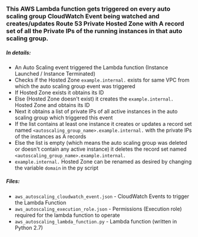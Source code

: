 ### This AWS Lambda function gets triggered on every auto scaling group CloudWatch Event being watched and creates/updates Route 53 Private Hosted Zone with A record set of all the Private IPs of the running instances in that auto scaling group.

##### In details:
- An Auto Scaling event triggered the Lambda function (Instance Launched / Instance Terminated)
- Checks if the Hosted Zone `example.internal.` exists for same VPC from which the auto scaling group event was triggered
- If Hosted Zone exists it obtains its ID
- Else (Hosted Zone doesn't exist) it creates the `example.internal.` Hosted Zone and obtains its ID
- Next it obtains a list of private IPs of all active instances in the auto scaling group which triggered this event
- If the list contains at least one instance it creates or updates a record set named `<autoscaling_group_name>.example.internal.` with the private IPs of the instances as A records
- Else the list is empty (which means the auto scaling group was deleted or doesn't contain any active instance) it deletes the record set named `<autoscaling_group_name>.example.internal.`
- `example.internal.` Hosted Zone can be renamed as desired by changing the variable `domain` in the py script
    
##### Files:
- `aws_autoscaling_cloudwatch_event.json` - CloudWatch Events to trigger the Lambda Function
- `aws_autoscaling_execution_role.json` - Permissions (Execution role) required for the lambda function to operate
- `aws_autoscaling_lambda_function.py` - Lambda function (written in Python 2.7)
